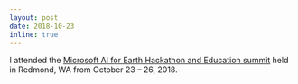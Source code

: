 ```yaml
---
layout: post
date: 2018-10-23
inline: true
---
```

I attended the [Microsoft AI for Earth Hackathon and Education summit](https://ai4edatasetspublicassets.blob.core.windows.net/grantee-profiles/University%20of%20Massachusetts%20Boston_US_Climate_AI4E%20Grantee%20Profile.pdf) held in Redmond, WA from October 23 – 26, 2018.